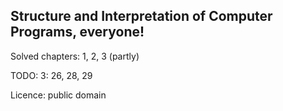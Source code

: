 ## Structure and Interpretation of Computer Programs, everyone!

Solved chapters: 1, 2, 3 (partly)

TODO: 3: 26, 28, 29

Licence: public domain
